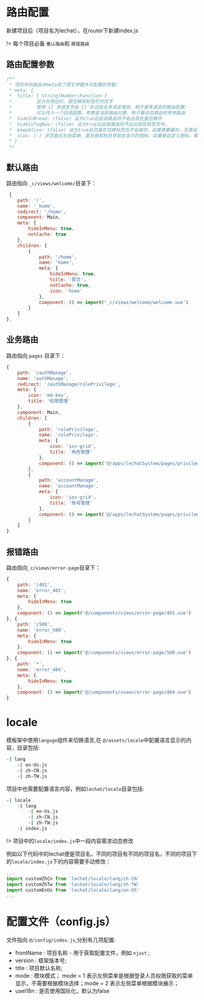 #  
# 路由配置

新建项目后（项目名为lechat），在router下新建index.js

!> 每个项目必备 `墨认路由`和 `报错路由`

## 路由配置参数
```js
/**
 * 项目中的路由中meta除了原生参数外可配置的参数:
 * meta: {
 *  title: { String|Number|Function }
 *         显示在侧边栏、面包屑和标签栏的文字
 *         使用'{{ 多语言字段 }}'形式结合多语言使用，例子看多语言的路由配置;
 *         可以传入一个回调函数，参数是当前路由对象，例子看动态路由和带参路由
 *  hideInBread: (false) 设为true后此级路由将不会出现在面包屑中
 *  hideInTagNav: (false) 设为true后此级路由将不出出现在标签页中，
 *  keepAlive: (false) 设为true后页面在切换标签后不会缓存，如果需要缓存，无需设置这个字段，而且需要设置页面组件name属性和路由配置的name一致
 *  icon: (-) 该页面在左侧菜单、面包屑和标签导航处显示的图标，如果是自定义图标，需要在图标名称前加下划线'_'
 * }
 */
```

##  默认路由

路由指向 `_c/views/welcome/`目录下：

```js
 {
    path: '/',
    name: '_home',
    redirect: '/home',
    component: Main, 
    meta: {
        hideInMenu: true,
        notCache: true
    },
    children: [
        {
            path: '/home',
            name: 'home',
            meta: {
                hideInMenu: true,
                title: '首页',
                notCache: true,
                icon: 'home'
            },
            component: () => import('_c/views/welcome/welcome.vue')
        }
    ]
},
```

## 业务路由

路由指向 `pages` 目录下：

```js
{
    path: '/authManage',
    name: 'authManage',
    redirect: '/authManage/rolePrivilege',
    meta: {
        icon: 'md-key',
        title: '权限管理'
    },
    component: Main,
    children: [
        {
            path: 'rolePrivilege',
            name: 'rolePrivilege',
            meta: {
                icon: 'ios-grid',
                title: '角色管理'
            },
            component: () => import('@/apps/lechatSystem/pages/privilege/rolePrivilege.vue')
        },
        {
            path: 'accountManage',
            name: 'accountManage',
            meta: {
                icon: 'ios-grid',
                title: '账号管理'
            },
            component: () => import('@/apps/lechatSystem/pages/privilege/accountManage.vue')
        }
    ]
}
```


## 报错路由 

路由指向`_c/views/error-page`目录下：

```js
{
    path: '/401',
    name: 'error_401',
    meta: {
        hideInMenu: true
    },
    component: () => import('@/components/views/error-page/401.vue')
}, {
    path: '/500',
    name: 'error_500',
    meta: {
        hideInMenu: true
    },
    component: () => import('@/components/views/error-page/500.vue')
}, {
    path: '*',
    name: 'error_404',
    meta: {
        hideInMenu: true
    },
    component: () => import('@/components/views/error-page/404.vue')
}
```


# locale
模板架中使用`languge`组件来切换语言,在 `@/assets/locale`中配置语言显示的内容，目录包括:
``` bash
-| lang
    -| en-Us.js
    -| zh-CN.js
    -| zh-TW.js
```

项目中也需要配置语言内容，例如`lechat/locale`目录包括:
```bash
-| locale
    -| lang
        -| en-Us.js
        -| zh-CN.js
        -| zh-TW.js
    -| index.js
```
!> 项目中的`locale/index.js`中一段内容需求动态修改

例如以下代码中的lechat便是项目名，不同的项目有不同的项目名，不同的项目下的`locale/index.js`下的内容需要手动修改：

```js
...
import customZhCn from 'lechat/locale/lang/zh-CN'
import customZhTw from 'lechat/locale/lang/zh-TW'
import customEnUs from 'lechat/locale/lang/en-US'
...

```

# 配置文件（config.js）

文件指向 `@/config/index.js`,分别有几项配置:

- frontName   : 项目名称 - 用于获取配置文件，例如 `njust` ;
- version     : 框架版本号;
- title       : 项目默认名称;
- mode        : 模块模式；
mode = 1 表示左侧菜单是根据登录人员权限获取的菜单显示，不需要根据模块选择；mode = 2 表示左侧菜单根据模块展示；
- useI18n     : 是否使用国际化，默认为false





